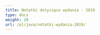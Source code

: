 ```yaml
---
title: Notatki dotyczące wydania - 2019
type: docs
weight: 20
url: /pl/java/notatki-wydania-2019/
---
```

